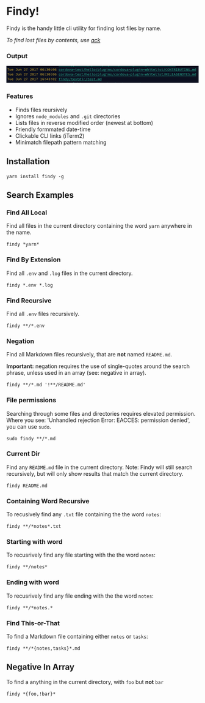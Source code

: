 # Findy!

Findy is the handy little cli utility for finding lost files by name.

_To find lost files by contents, use [ack](https://beyondgrep.com/)_

### Output

![[Example Output](output.png)](output.png)

### Features

- Finds files reursively
- Ignores `node_modules` and `.git` directories
- Lists files in reverse modified order (newest at bottom)
- Friendly formmated date-time
- Clickable CLI links (iTerm2)
- Minimatch filepath pattern matching

## Installation

```shell
yarn install findy -g
```

## Search Examples

### Find All Local

Find all files in the current directory containing the word `yarn` anywhere in the name.

```shell
findy *yarn*
```

### Find By Extension

Find all `.env` and `.log` files in the current directory.

```shell
findy *.env *.log
```

### Find Recursive

Find all `.env` files recursively.

```shell
findy **/*.env
```

### Negation

Find all Markdown files recursively, that are **not** named `README.md`.

**Important:** negation requires the use of single-quotes around the search phrase, unless used in an array (see: negative in array).

```shell
findy **/*.md '!**/README.md'
```

### File permissions

Searching through some files and directories requires elevated permission. Where you see: 'Unhandled rejection Error: EACCES: permission denied', you can use `sudo`.

```shell
sudo findy **/*.md
```

### Current Dir

Find any `README.md` file in the current directory. Note: Findy will still search recursively, but will only show results that match the current directory.

```shell
findy README.md
```

### Containing Word Recursive

To recusively find any `.txt` file containing the the word `notes`:

```shell
findy **/*notes*.txt
```

### Starting with word

To recusrively find any file starting with the the word `notes`:

```shell
findy **/notes*
```

### Ending with word

To recusrively find any file ending with the the word `notes`:

```shell
findy **/*notes.*
```

### Find This-or-That

To find a Markdown file containing either `notes` or `tasks`:

```shell
findy **/*{notes,tasks}*.md
```

## Negative In Array

To find a anything in the current directory, with `foo` but **not** `bar`

```shell
findy *{foo,!bar}*
```

